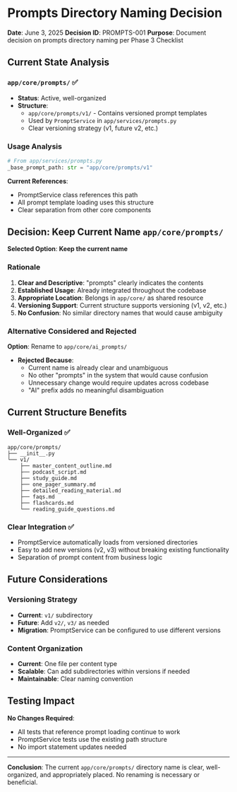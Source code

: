 # Prompts Directory Naming Decision

**Date**: June 3, 2025
**Decision ID**: PROMPTS-001
**Purpose**: Document decision on prompts directory naming per Phase 3 Checklist

## Current State Analysis

### `app/core/prompts/` ✅
- **Status**: Active, well-organized
- **Structure**:
  - `app/core/prompts/v1/` - Contains versioned prompt templates
  - Used by `PromptService` in `app/services/prompts.py`
  - Clear versioning strategy (v1, future v2, etc.)

### Usage Analysis
```python
# From app/services/prompts.py
_base_prompt_path: str = "app/core/prompts/v1"
```

**Current References**:
- PromptService class references this path
- All prompt template loading uses this structure
- Clear separation from other core components

## Decision: Keep Current Name `app/core/prompts/`

**Selected Option**: **Keep the current name**

### Rationale

1. **Clear and Descriptive**: "prompts" clearly indicates the contents
2. **Established Usage**: Already integrated throughout the codebase
3. **Appropriate Location**: Belongs in `app/core/` as shared resource
4. **Versioning Support**: Current structure supports versioning (v1, v2, etc.)
5. **No Confusion**: No similar directory names that would cause ambiguity

### Alternative Considered and Rejected

**Option**: Rename to `app/core/ai_prompts/`
- **Rejected Because**:
  - Current name is already clear and unambiguous
  - No other "prompts" in the system that would cause confusion
  - Unnecessary change would require updates across codebase
  - "AI" prefix adds no meaningful disambiguation

## Current Structure Benefits

### Well-Organized ✅
```
app/core/prompts/
├── __init__.py
└── v1/
    ├── master_content_outline.md
    ├── podcast_script.md
    ├── study_guide.md
    ├── one_pager_summary.md
    ├── detailed_reading_material.md
    ├── faqs.md
    ├── flashcards.md
    └── reading_guide_questions.md
```

### Clear Integration ✅
- PromptService automatically loads from versioned directories
- Easy to add new versions (v2, v3) without breaking existing functionality
- Separation of prompt content from business logic

## Future Considerations

### Versioning Strategy
- **Current**: `v1/` subdirectory
- **Future**: Add `v2/`, `v3/` as needed
- **Migration**: PromptService can be configured to use different versions

### Content Organization
- **Current**: One file per content type
- **Scalable**: Can add subdirectories within versions if needed
- **Maintainable**: Clear naming convention

## Testing Impact

**No Changes Required**:
- All tests that reference prompt loading continue to work
- PromptService tests use the existing path structure
- No import statement updates needed

---

**Conclusion**: The current `app/core/prompts/` directory name is clear, well-organized, and appropriately placed. No renaming is necessary or beneficial.

